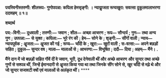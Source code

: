 **पयस्विनीस्तरुणी: शीलरूप-** **गुणोपपन्ना: कपिला हेमसृङ्गी: ।** **न्यायाॢजता रूप्यखुरा: सवत्सा** **दुकूलमालाभरणा ददावहम् ॥ १॥** 

**शब्दार्थ** 

**पय:-विनी:—** **दूधवाली** **; तरुणी:—** **जवान** **; शील—** **अच्छा आचरण** **; रूप—** **सौन्दर्य** **; गुण—** **तथा अन्य गुण** **; उपपन्ना:—** **से** **युक्त** **; कपिला:—** **भूरे रंग की** **; हेम—** **सोने के** **; शृङ्गी:—** **सींगों वाली** **; न्याय—** **न्यायपूर्वक** **; अॢजता:—** **अॢजत की गई** **; रूप्य—** **चाँदी के** **; खुरा:—** **खुरों वाली** **; स-वत्सा:—** **अपने बछड़ों सहित** **; दुकूल—** **सुन्दर वष** **; माला—** **मालाओं से** **; आभरणा:—** **विभूषित** **; ददौ—** **दिया** **; अहम्—** **मैंने।** **.** 

**मैंने दान में जो बछड़ों सहित गौवें दीं वे जवान, भूरी, दूध देनेवाली थीं और अच्छे आचरण** **और सुन्दर तथा अच्छे गुणों से सश्पन्न थीं, जिन्हें ईमानदारी से अॢजत किया गया था तथा जिनके** **सींग सोने से, खुर चाँदी से मढ़े थे और जो सुन्दर सजावटी वषों एवं मालाओं से अलंकृत थीं।** **** 